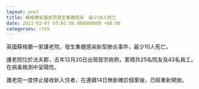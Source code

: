 ```yaml
---
layout: post
title: 蘇格蘭有護老院發生集體感染　最少10人死亡
date: 2021-02-07 03:01:56.000000000 +08:00
categories: rthk
---
```


英國蘇格蘭一家護老院，發生集體感染新型肺炎事件，最少10人死亡。

護老院位於法夫郡，去年12月20日出現首宗病例，累積共25名院友及43名員工，在病毒檢測中呈陽性。

護老院一度停止接收新入住者，在連續14日無新確診個案後，已經重新開放。
